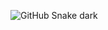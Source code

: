 ![GitHub Snake dark](https://raw.githubusercontent.com/yourusername/yourusername/output/github-contribution-grid-snake-dark.svg)

